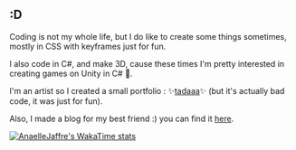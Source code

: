 :D
-

Coding is not my whole life, but I do like to create some things sometimes, mostly in CSS with keyframes just for fun.

I also code in C#, and make 3D, cause these times I'm pretty interested in creating games on Unity in C# 👾.

I'm an artist so I created a small portfolio : ✨[tadaaa](https://anaellejaffre.github.io/amonshage/ "My artist portfolio")✨ (but it's actually bad code, it was just for fun).

Also, I made a blog for my best friend :) you can find it [here](https://alexianarbonne.github.io/blog-de-traduction/ "The blog of Alexia").


[![AnaelleJaffre's WakaTime stats](https://github-readme-stats.vercel.app/api/wakatime?username=@AnaelleJaffre)](https://github.com/anuraghazra/github-readme-stats)
